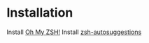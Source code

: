 # Installation

Install [Oh My ZSH!](https://ohmyz.sh)
Install [zsh-autosuggestions](https://github.com/zsh-users/zsh-autosuggestions)
